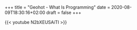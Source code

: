+++
title = "Geohot - What Is Programming"
date = 2020-08-09T18:30:16+02:00
draft = false
+++

{{< youtube N2bXEUSAiTI >}}
